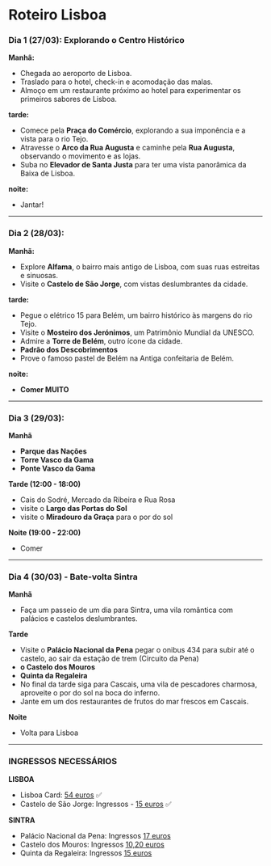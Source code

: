 # Roteiro Lisboa

### Dia 1 (27/03): Explorando o Centro Histórico
**Manhã:**

- Chegada ao aeroporto de Lisboa.
- Traslado para o hotel, check-in e acomodação das malas.
- Almoço em um restaurante próximo ao hotel para experimentar os primeiros sabores de Lisboa.

**tarde:**

- Comece pela **Praça do Comércio**, explorando a sua imponência e a vista para o rio Tejo.
- Atravesse o **Arco da Rua Augusta** e caminhe pela **Rua Augusta**, observando o movimento e as lojas.
- Suba no **Elevador de Santa Justa** para ter uma vista panorâmica da Baixa de Lisboa.

**noite:**

- Jantar!

---

### Dia 2 (28/03):

**Manhã:**

- Explore **Alfama**, o bairro mais antigo de Lisboa, com suas ruas estreitas e sinuosas.
- Visite o **Castelo de São Jorge**, com vistas deslumbrantes da cidade.

**tarde:**

- Pegue o elétrico 15 para Belém, um bairro histórico às margens do rio Tejo.
- Visite o **Mosteiro dos Jerónimos**, um Patrimônio Mundial da UNESCO.
- Admire a **Torre de Belém**, outro ícone da cidade.
- **Padrão dos Descobrimentos**
- Prove o famoso pastel de Belém na Antiga confeitaria de Belém.

**noite:**

- **Comer MUITO**
 
----

### Dia 3 (29/03):

**Manhã**
- **Parque das Nações**
- **Torre Vasco da Gama**
- **Ponte Vasco da Gama**


**Tarde (12:00 - 18:00)**
- Cais do Sodré, Mercado da Ribeira e Rua Rosa
- visite o **Largo das Portas do Sol**
- visite o **Miradouro da Graça** para o por do sol


**Noite (19:00 - 22:00)**
- Comer

---

### Dia 4 (30/03) - Bate-volta Sintra

**Manhã**

- Faça um passeio de um dia para Sintra, uma vila romântica com palácios e castelos deslumbrantes.

**Tarde**

- Visite o **Palácio Nacional da Pena** pegar o onibus 434 para subir até o castelo, ao sair da estação de trem (Circuito da Pena)
- **o Castelo dos Mouros**
- **Quinta da Regaleira**
- No final da tarde siga para Cascais, uma vila de pescadores charmosa, aproveite o por do sol na boca do inferno.
- Jante em um dos restaurantes de frutos do mar frescos em Cascais.

**Noite**

- Volta para Lisboa
  
---

### INGRESSOS NECESSÁRIOS
**LISBOA**
- Lisboa Card: [54 euros](https://www.getyourguide.com/lisboa-l42/lisboa-card-24h-48h-72h-t225711?ranking_uuid=c7872057-d435-4e8b-bfb0-fa518247e468&lang=pt&_pc=1,4&date_from=2025-03-27)  ✅
- Castelo de São Jorge: Ingressos - [15 euros](https://castelo-sao-jorge.byblueticket.pt/Evento?IdEvento=4971) ✅

**SINTRA**
- Palácio Nacional da Pena: Ingressos [17 euros](https://bilheteira.parquesdesintra.pt/evento/parque-e-palacio-nacional-da-pena/263/pt)
- Castelo dos Mouros: Ingressos [10,20 euros](https://bilheteira.parquesdesintra.pt/evento/castelo-dos-mouros/243/pt)
- Quinta da Regaleira:  Ingressos [15 euros](https://regaleira.byblueticket.pt/Evento?IdEvento=12766&DtEscolhida=03%2F30%2F2025%2000%3A00%3A00)
